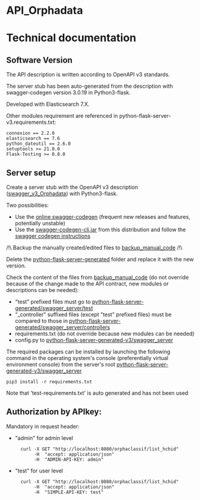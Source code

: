 # API_Orphadata

# Technical documentation

## Software Version

The API description is written according to OpenAPI v3 standards.

The server stub has been auto-generated from the description
 with swagger-codegen version 3.0.19 in Python3-flask.

Developed with Elasticsearch 7.X.

Other modules requirement are referenced in 
python-flask-server-v3.requirements.txt:
    
    connexion == 2.2.0
    elasticsearch == 7.6
    python_dateutil == 2.6.0
    setuptools >= 21.0.0
    Flask-Testing >= 0.8.0

## Server setup

Create a server stub with the OpenAPI v3 description 
([swagger_v3_Orphadata](backup_manual_code/BU_swagger_v3_Orphadata.yaml))
with Python3-flask.

Two possibilities:
* Use the [online swagger-codegen](https://editor.swagger.io/)
(frequent new releases and features, potentially unstable)
* Use the [swagger-codegen-cli.jar](./tools/swagger-codegen-cli.jar)
from this distribution and follow the 
[swagger codegen instructions](./tools/swagger%20codegen%20instructions.txt)


/!\ Backup the manually created/edited files to 
[backup_manual_code](./backup_manual_code) /!\


Delete the [python-flask-server-generated](./python-flask-server-generated) folder and
replace it with the new version.

Check the content of the files from [backup_manual_code](./backup_manual_code)
(do not override because of the change made to the API contract, new modules or descriptions can be needed):
* "test" prefixed files must go to [python-flask-server-generated/swagger_server/test](./python-flask-server-generated/swagger_server/test)
* "_controller" suffixed files (except "test" prefixed files) 
must be compared to those in 
[python-flask-server-generated/swagger_server/controllers](./python-flask-server-generated/swagger_server/controllers)
* requirements.txt (do not override because new modules can be needed)
* config.py to [python-flask-server-generated-v3/swagger_server](./python-flask-server-generated/swagger_server)

The required packages can be installed by launching the following command
in the operating system's console (preferentially virtual environment console)
from the server's root [python-flask-server-generated-v3/swagger_server](./python-flask-server-generated/swagger_server)
    
    pip3 install -r requirements.txt

Note that 'test-requirements.txt' is auto generated and has not been used

## Authorization by APIkey:
Mandatory in request header:
* "admin" for admin level
    
        curl -X GET "http://localhost:8080/orphaclassif/list_hchid"
             -H  "accept: application/json"
             -H  "ADMIN-API-KEY: admin"

* "test" for user level

        curl -X GET "http://localhost:8080/orphaclassif/list_hchid"
             -H  "accept: application/json"
             -H  "SIMPLE-API-KEY: test"